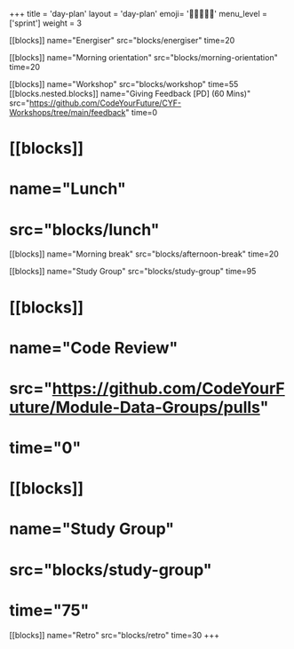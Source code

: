 +++
title = 'day-plan'
layout = 'day-plan'
emoji= '🧑🏾‍🤝‍🧑🏾'
menu_level = ['sprint']
weight = 3

[[blocks]]
name="Energiser"
src="blocks/energiser"
time=20 

[[blocks]]
name="Morning orientation"
src="blocks/morning-orientation"
time=20

[[blocks]]
name="Workshop"
src="blocks/workshop"
time=55  
[[blocks.nested.blocks]]
name="Giving Feedback [PD] (60 Mins)"
src="https://github.com/CodeYourFuture/CYF-Workshops/tree/main/feedback"
time=0

# [[blocks]]
# name="Lunch"
# src="blocks/lunch"

[[blocks]]
name="Morning break"
src="blocks/afternoon-break"
time=20

[[blocks]]
name="Study Group"
src="blocks/study-group"
time=95

# [[blocks]]
# name="Code Review"
# src="https://github.com/CodeYourFuture/Module-Data-Groups/pulls"
# time="0"
# [[blocks]]
# name="Study Group"
# src="blocks/study-group"
# time="75"

[[blocks]]
name="Retro"
src="blocks/retro"
time=30
+++
